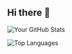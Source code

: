 ## Hi there 👋



![Your GitHub Stats](https://github-readme-stats.vercel.app/api?username=YahyaMansoub&show_icons=true&theme=radical)


![Top Languages](https://github-readme-stats.vercel.app/api/top-langs/?username=YOUR_USERNAME&layout=compact&theme=radical)
